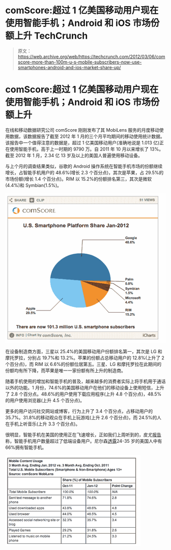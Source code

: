 # comScore:超过 1 亿美国移动用户现在使用智能手机；Android 和 iOS 市场份额上升 TechCrunch

> 原文：<https://web.archive.org/web/https://techcrunch.com/2012/03/06/comscore-more-than-100m-u-s-mobile-subscribers-now-use-smartphones-android-and-ios-market-share-up/>

# comScore:超过 1 亿美国移动用户现在使用智能手机；Android 和 iOS 市场份额上升

在线和移动数据研究公司 comScore 刚刚发布了其 MobiLens 服务的月度移动使用数据，该数据报告了截至 2012 年 1 月的三个月平均期间的移动使用统计数据。该报告中一个值得注意的数据是，超过 1 亿美国移动用户(准确地说是 1.013 亿)正在使用智能手机，高于上一时期的 9790 万。自 2011 年 10 月以来增长了 13%。截至 2012 年 1 月，2.34 亿 13 岁及以上的美国人普遍使用移动设备。

与上个月的调查结果类似，谷歌的 Android 操作系统在智能手机市场的份额继续增长，占智能手机用户的 48.6%(增长 2.3 个百分点)，其次是苹果，占 29.5%的市场份额(增长 1.4 个百分点)。RIM 以 15.2%的份额排名第三，其次是微软(4.4%)和 Symbian(1.5%)。

![](img/424892fe984d5501a8c13a96d2710c31.png)

在设备制造商方面，三星以 25.4%的美国移动用户份额排名第一，其次是 LG 和摩托罗拉，分别占 19.7%和 13.2%。苹果的份额占总移动用户的 12.8%(上升了 2 个百分点)，而 RIM 以 6.6%的份额位居第五。三星、LG 和摩托罗拉在此期间的份额均有所下降，而苹果是唯一一家份额有所上升的制造商。

随着手机使用的增加和智能手机的普及，越来越多的消费者实际上将手机用于通话以外的功能。1 月份，74.6%的美国移动用户在他们的移动设备上使用短信，上升了 2.8 个百分点。48.6%的用户使用下载应用程序(上升 4.8 个百分点)，48.5%的用户使用浏览器(上升 4.5 个百分点)。

更多的用户访问社交网站或博客，行为上升了 3.4 个百分点，占移动用户的 35.7%。31.8%的移动观众在手机上玩游戏(上升 2.6 个百分点)，而 24.5%的人在手机上听音乐(上升 3.3 个百分点)。

很明显，智能手机在美国的使用正在飞速增长，正如我们上周听到的，皮尤[报告](https://web.archive.org/web/20221205124855/https://beta.techcrunch.com/2012/03/01/tipping-point-smartphone-owners-now-outnumber-other-mobile-users-in-the-u-s/)称，智能手机用户数量超过了低端设备用户。尼尔森[透露](https://web.archive.org/web/20221205124855/http://tech.fortune.cnn.com/2012/02/20/nielsen-66-of-americans-ages-24-35-own-a-smartphone/)24-35 岁的美国人中有 66%拥有智能手机。

![](img/ac322a29cb01564ec87a161f61441a31.png)